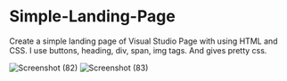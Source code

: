 # Simple-Landing-Page
Create a simple landing page of Visual Studio Page with using HTML and CSS.
I use buttons, heading, div, span, img tags.
And gives pretty css.


![Screenshot (82)](https://github.com/user-attachments/assets/ead534d8-e79c-4422-b4d8-c95451352b7c)
![Screenshot (83)](https://github.com/user-attachments/assets/6548e72c-68b7-497f-858d-651d9bd469e5)
